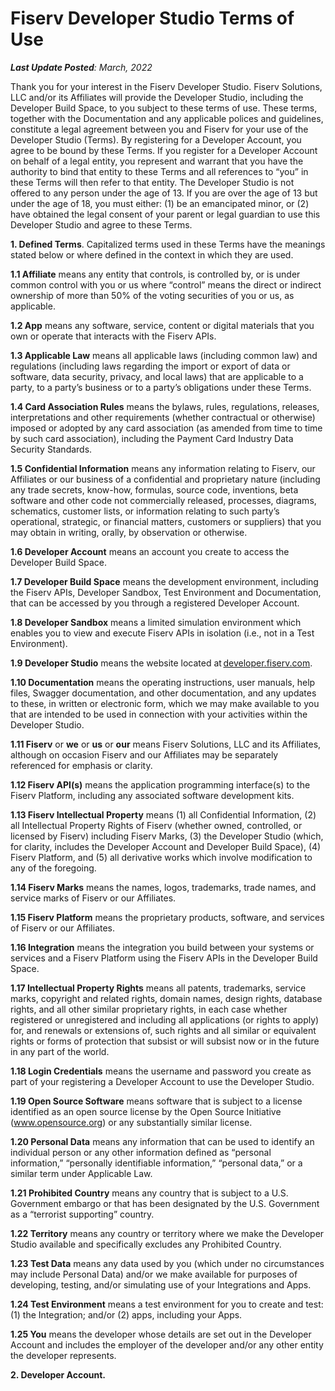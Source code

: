 # Fiserv Developer Studio Terms of Use

***Last Update Posted**: March, 2022*

Thank you for your interest in the Fiserv Developer Studio. Fiserv Solutions, LLC and/or its Affiliates will provide the Developer Studio, including the Developer Build Space, to you subject to these terms of use. These terms, together with the Documentation and any applicable polices and guidelines, constitute a legal agreement between you and Fiserv for your use of the Developer Studio (Terms). By registering for a Developer Account, you agree to be bound by these Terms. If you register for a Developer Account on behalf of a legal entity, you represent and warrant that you have the authority to bind that entity to these Terms and all references to “you” in these Terms will then refer to that entity. The Developer Studio is not offered to any person under the age of 13. If you are over the age of 13 but under the age of 18, you must either: (1) be an emancipated minor, or (2) have obtained the legal consent of your parent or legal guardian to use this Developer Studio and agree to these Terms.

**1. Defined Terms**. Capitalized terms used in these Terms have the meanings stated below or where defined in the context in which they are used.

  **1.1 Affiliate** means any entity that controls, is controlled by, or is under common control with you or us where “control” means the direct or indirect ownership of more than 50% of the voting securities of you or us, as applicable.

  **1.2 App** means any software, service, content or digital materials that you own or operate that interacts with the Fiserv APIs.

  **1.3 Applicable Law** means all applicable laws (including common law) and regulations (including laws regarding the import or export of data or software, data security, privacy, and local laws) that are applicable to a party, to a party’s business or to a party’s obligations under these Terms.

  **1.4 Card Association Rules** means the bylaws, rules, regulations, releases, interpretations and other requirements (whether contractual or otherwise) imposed or adopted by any card association (as amended from time to time by such card association), including the Payment Card Industry Data Security Standards.

  **1.5 Confidential Information** means any information relating to Fiserv, our Affiliates or our business of a confidential and proprietary nature (including any trade secrets, know-how, formulas, source code, inventions, beta software and other code not commercially released, processes, diagrams, schematics, customer lists, or information relating to such party’s operational, strategic, or financial matters, customers or suppliers) that you may obtain in writing, orally, by observation or otherwise.

  **1.6 Developer Account** means an account you create to access the Developer Build Space.

  **1.7 Developer Build Space** means the development environment, including the Fiserv APIs, Developer Sandbox, Test Environment and Documentation, that can be accessed by you through a registered Developer Account.

  **1.8 Developer Sandbox** means a limited simulation environment which enables you to view and execute Fiserv APIs in isolation (i.e., not in a Test Environment).

  **1.9 Developer Studio** means the website located at [developer.fiserv.com](www.developer.fiserv.com).

  **1.10 Documentation** means the operating instructions, user manuals, help files, Swagger documentation, and other documentation, and any updates to these, in written or electronic form, which we may make available to you that are intended to be used in connection with your activities within the Developer Studio.

  **1.11 Fiserv** or **we** or **us** or **our** means Fiserv Solutions, LLC and its Affiliates, although on occasion Fiserv and our Affiliates may be separately referenced for emphasis or clarity.

  **1.12 Fiserv API(s)** means the application programming interface(s) to the Fiserv Platform, including any associated software development kits.

  **1.13 Fiserv Intellectual Property** means (1) all Confidential Information, (2) all Intellectual Property Rights of Fiserv (whether owned, controlled, or licensed by Fiserv) including Fiserv Marks, (3) the Developer Studio (which, for clarity, includes the Developer Account and Developer Build Space), (4) Fiserv Platform, and (5) all derivative works which involve modification to any of the foregoing.

  **1.14 Fiserv Marks** means the names, logos, trademarks, trade names, and service marks of Fiserv or our Affiliates.

  **1.15 Fiserv Platform** means the proprietary products, software, and services of Fiserv or our Affiliates.

  **1.16 Integration** means the integration you build between your systems or services and a Fiserv Platform using the Fiserv APIs in the Developer Build Space.

  **1.17 Intellectual Property Rights** means all patents, trademarks, service marks, copyright and related rights, domain names, design rights, database rights, and all other similar proprietary rights, in each case whether registered or unregistered and including all applications (or rights to apply) for, and renewals or extensions of, such rights and all similar or equivalent rights or forms of protection that subsist or will subsist now or in the future in any part of the world.

  **1.18 Login Credentials** means the username and password you create as part of your registering a Developer Account to use the Developer Studio.

  **1.19 Open Source Software** means software that is subject to a license identified as an open source license by the Open Source Initiative (www.opensource.org) or any substantially similar license.

  **1.20 Personal Data** means any information that can be used to identify an individual person or any other information defined as “personal information,” “personally identifiable information,” “personal data,” or a similar term under Applicable Law.
  
  **1.21 Prohibited Country** means any country that is subject to a U.S. Government embargo or that has been designated by the U.S. Government as a “terrorist supporting” country.
  
  **1.22 Territory** means any country or territory where we make the Developer Studio available and specifically excludes any Prohibited Country.
  
  **1.23 Test Data** means any data used by you (which under no circumstances may include Personal Data) and/or we make available for purposes of developing, testing, and/or simulating use of your Integrations and Apps.
  
  **1.24 Test Environment** means a test environment for you to create and test: (1) the Integration; and/or (2) apps, including your Apps.
  
  **1.25 You** means the developer whose details are set out in the Developer Account and includes the employer of the developer and/or any other entity the developer represents.

**2. Developer Account.**

 
